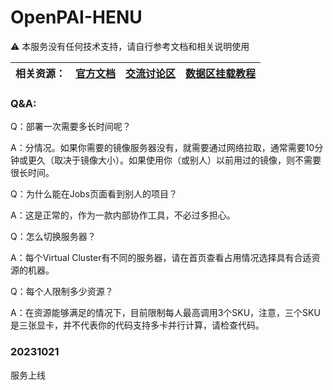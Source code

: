 # OpenPAI-HENU

⚠️ 本服务没有任何技术支持，请自行参考文档和相关说明使用

| 相关资源： | [官方文档](https://openpai.readthedocs.io/zh_CN/latest/manual/cluster-user/index.html) | [交流讨论区](https://github.com/yurhett/OpenPAI-HENU/issues) | [数据区挂载教程](https://kb.synology.cn/zh-cn/DSM/tutorial/How_to_access_files_on_Synology_NAS_with_WebDAV) |
| ---------- | ------------------------------------------------------------ | ------------------------------------------------------------ | ------------------------------------------------------------ |

### Q&A:

Q：部署一次需要多长时间呢？

A：分情况。如果你需要的镜像服务器没有，就需要通过网络拉取，通常需要10分钟或更久（取决于镜像大小）。如果使用你（或别人）以前用过的镜像，则不需要很长时间。

Q：为什么能在Jobs页面看到别人的项目？

A：这是正常的，作为一款内部协作工具，不必过多担心。

Q：怎么切换服务器？

A：每个Virtual Cluster有不同的服务器，请在首页查看占用情况选择具有合适资源的机器。

Q：每个人限制多少资源？

A：在资源能够满足的情况下，目前限制每人最高调用3个SKU，注意，三个SKU是三张显卡，并不代表你的代码支持多卡并行计算，请检查代码。

### 20231021

服务上线

